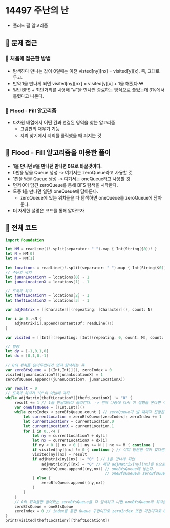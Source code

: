 # 14497 주난의 난
- 플러드 필 알고리즘

## 🍎 문제 접근
### 📖 처음에 접근한 방법
- 탐색하다 만나는 값이 0일때는 이전 visted[ny][nx] = visited[y][x]. 즉, 그대로 두고..
- 만약 1을 만나게 되면 visited[ny][nx] = visited[y][x] + 1을 해줬다.₩
- 일반 BFS + 최단거리를 사용해 "#"을 만나면 종료하는 방식으로 풀었는데 3%에서 틀렸다고 나온다.

### 📖 Flood - Fill 알고리즘
- 다차원 배열에서 어떤 칸과 연결된 영역을 찾는 알고리즘
    - 그림판의 채우기 기능
    - 지뢰 찾기에서 지뢰를 클릭했을 때 퍼지는 것

## 🍎 Flood - Fill 알고리즘을 이용한 풀이
- **1을 만나던 #을 만나던 만나면 0으로 바꿀것이다.**
- 0만을 담을 Queue 생성 -> 여기서는 zeroQueue라고 사용할 것
- 1만을 담을 Queue 생성 -> 여기서는 oneQueue라고 사용할 것
- 먼저 0이 담긴 zeroQueue를 통해 BFS 탐색을 시작한다.
- 도중 1을 만나면 일단! oneQueue에 담아둔다.
    - zeroQueue에 있는 위치들을 다 탐색하면 oneQueue를 zeroQueue에 담아준다.
- 더 자세한 설명은 코드를 통해 알아보자

## 🍎 전체 코드
```swift
import Foundation

let NM = readLine()!.split(separator: " ").map { Int(String($0))! }
let N = NM[0]
let M = NM[1]

let locations = readLine()!.split(separator: " ").map { Int(String($0))! }
// 주난의 위치
let junanLocationY = locations[0] - 1
let junanLocationX = locations[1] - 1

// 도둑의 위치
let theftLocationY = locations[2] - 1
let theftLocationX = locations[3] - 1

var adjMatrix = [[Character]](repeating: [Character](), count: N)

for i in 0..<N {
    adjMatrix[i].append(contentsOf: readLine()!)
}

var visited = [[Int]](repeating: [Int](repeating: 0, count: M), count: N)

// 방향
let dy = [-1,0,1,0]
let dx = [0,1,0,-1]

// 0의 위치를 담아두었다가 먼저 탐색하는 큐
var zeroBfsQueue = [(Int,Int)](), zeroIndex = 0
visited[junanLocationY][junanLocationX] = 1
zeroBfsQueue.append((junanLocationY, junanLocationX))

var result = 0
// 도둑의 위치가 "0"이 아닐때 까지
while adjMatrix[theftLocationY][theftLocationX] != "0" {
    result += 1 // 1을 만날때마다 올라간다. -> 만약 나중에 다시 이 설명을 본다면 이해가 안될수 있으니 
    var oneBfsQueue = [(Int,Int)]()
    while zeroIndex < zeroBfsQueue.count { // zeroQueue가 빌 때까지 진행된다.
        let currentLocation = zeroBfsQueue[zeroIndex]; zeroIndex += 1
        let currentLocationY = currentLocation.0
        let currentLocationX = currentLocation.1
        for i in 0..<4 {
            let ny = currentLocationY + dy[i]
            let nx = currentLocationX + dx[i]
            if ny < 0 || nx < 0 || ny >= N || nx >= M { continue }
            if visited[ny][nx] != 0 { continue } // 이미 방문한 적이 있다면 continue
            visited[ny][nx] = result
            if adjMatrix[ny][nx] != "0" { // 1을 만나게 되면
                adjMatrix[ny][nx] = "0" // 해당 adjMatrix[ny][nx]를 0으로 바꾼 후,
                oneBfsQueue.append((ny,nx)) // oneBfsQueue에 넣는다.
                                            // oneBfsQueue는 zeroBfsQueue가 모두 종료되면 zeroBfsQueue에 대입한다.
            } else {
                zeroBfsQueue.append((ny,nx))
            }
        }
    }
    // 0의 위치들만 들어있는 zeroBfsQueue를 다 탐색하고 나면 oneBfsQueue의 위치들을 탐색하기 시작한다.
    zeroBfsQueue = oneBfsQueue
    zeroIndex = 0 // index를 통한 Queue 구현이므로 zeroIndex 또한 마찬가지로 0으로 초기화 해주어야 한다.
}
print(visited[theftLocationY][theftLocationX])
```
